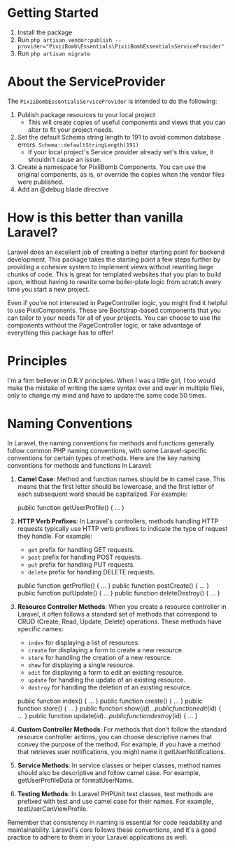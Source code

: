 # Getting Started

1. Install the package
2. Run `php artisan vendor:publish --provider="PixiiBomb\Essentials\PixiiBombEssentialsServiceProvider"`
3. Run `php artisan migrate`

# About the ServiceProvider

The `PixiiBombEssentialsServiceProvider` is intended to do the following:

1. Publish package resources to your local project
   - This will create copies of useful components and views that you can alter to fit your project needs. 
2. Set the default Schema string length to 191 to avoid common database errors. `Schema::defaultStringLength(191)`
    - If your local project's Service provider already set's this value, it shouldn't cause an issue.
3. Create a namespace for PixiiBomb Components. You can use the original components, as is, or override the copies when the vendor files were published.
4. Add an @debug blade directive 

# How is this better than vanilla Laravel?

Laravel does an excellent job of creating a better starting point for backend development. This package takes the starting point a few steps further by providing a cohesive system to implement views without rewriting large chunks of code. This is great for templated websites that you plan to build upon, without having to rewrite some boiler-plate logic from scratch every time you start a new project.

Even if you're not interested in PageController logic, you might find it helpful to use PixiiComponents. These are Bootstrap-based components that you can tailor to your needs for all of your projects. You can choose to use the components without the PageController logic, or take advantage of everything this package has to offer!

# Principles

I'm a firm believer in D.R.Y principles. When I was a little girl, I too would make the mistake of writing the same syntax over and over in multiple files, only to change my mind and have to update the same code 50 times.

# Naming Conventions

In Laravel, the naming conventions for methods and functions generally follow common PHP naming conventions, with some Laravel-specific conventions for certain types of methods. Here are the key naming conventions for methods and functions in Laravel:

1. **Camel Case**: Method and function names should be in camel case. This means that the first letter should be lowercase, and the first letter of each subsequent word should be capitalized. For example:

    
    public function getUserProfile() { ... }

2. **HTTP Verb Prefixes**: In Laravel's controllers, methods handling HTTP requests typically use HTTP verb prefixes to indicate the type of request they handle. For example:
   - `get` prefix for handling GET requests.
   - `post` prefix for handling POST requests.
   - `put` prefix for handling PUT requests.
   - `delete` prefix for handling DELETE requests.


    public function getProfile() { ... }
    public function postCreate() { ... }
    public function putUpdate() { ... }
    public function deleteDestroy() { ... }

3. **Resource Controller Methods**: When you create a resource controller in Laravel, it often follows a standard set of methods that correspond to CRUD (Create, Read, Update, Delete) operations. These methods have specific names:

    - `index` for displaying a list of resources.
    - `create` for displaying a form to create a new resource.
    - `store` for handling the creation of a new resource.
    - `show` for displaying a single resource.
    - `edit` for displaying a form to edit an existing resource.
    - `update` for handling the update of an existing resource.
    - `destroy` for handling the deletion of an existing resource.


    public function index() { ... }
    public function create() { ... }
    public function store() { ... }
    public function show($id) { ... }
    public function edit($id) { ... }
    public function update($id) { ... }
    public function destroy($id) { ... }

4. **Custom Controller Methods**: For methods that don't follow the standard resource controller actions, you can choose descriptive names that convey the purpose of the method. For example, if you have a method that retrieves user notifications, you might name it getUserNotifications.
5. **Service Methods**: In service classes or helper classes, method names should also be descriptive and follow camel case. For example, getUserProfileData or formatUserName. 
6. **Testing Methods**: In Laravel PHPUnit test classes, test methods are prefixed with test and use camel case for their names. For example, testUserCanViewProfile.

Remember that consistency in naming is essential for code readability and maintainability. Laravel's core follows these conventions, and it's a good practice to adhere to them in your Laravel applications as well.
